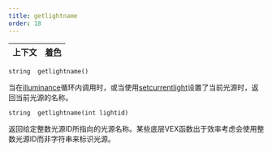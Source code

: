 ```yaml
---
title: getlightname
order: 18
---
```

| 上下文 | [着色](../contexts/shading.html) |
| --- | --- |

`string  getlightname()`

当在[illuminance](illuminance.html "遍历场景中所有光源，为每个光源调用光照着色器来设置Cl和L全局变量")循环内调用时，或当使用[setcurrentlight](setcurrentlight.html "设置当前光源")设置了当前光源时，返回当前光源的名称。

`string  getlightname(int lightid)`

返回给定整数光源ID所指向的光源名称。某些底层VEX函数出于效率考虑会使用整数光源ID而非字符串来标识光源。
